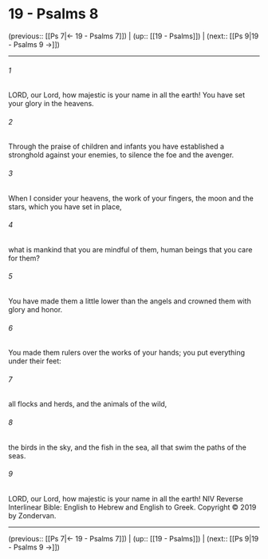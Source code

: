 # 19 - Psalms 8

(previous:: [[Ps 7|← 19 - Psalms 7]]) | (up:: [[19 - Psalms]]) | (next:: [[Ps 9|19 - Psalms 9 →]])

***


###### 1 
LORD, our Lord, how majestic is your name in all the earth! You have set your glory in the heavens. 

###### 2 
Through the praise of children and infants you have established a stronghold against your enemies, to silence the foe and the avenger. 

###### 3 
When I consider your heavens, the work of your fingers, the moon and the stars, which you have set in place, 

###### 4 
what is mankind that you are mindful of them, human beings that you care for them? 

###### 5 
You have made them a little lower than the angels and crowned them with glory and honor. 

###### 6 
You made them rulers over the works of your hands; you put everything under their feet: 

###### 7 
all flocks and herds, and the animals of the wild, 

###### 8 
the birds in the sky, and the fish in the sea, all that swim the paths of the seas. 

###### 9 
LORD, our Lord, how majestic is your name in all the earth! NIV Reverse Interlinear Bible: English to Hebrew and English to Greek. Copyright © 2019 by Zondervan.

***

(previous:: [[Ps 7|← 19 - Psalms 7]]) | (up:: [[19 - Psalms]]) | (next:: [[Ps 9|19 - Psalms 9 →]])
